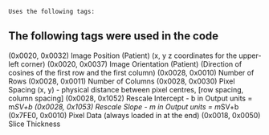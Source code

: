 
    Uses the following tags:

    

## The following tags were used in the code
(0x0020, 0x0032) Image Position (Patient) (x, y z coordinates for the upper-left corner)
(0x0020, 0x0037) Image Orientation (Patient) (Direction of cosines of the first row and the first column)
(0x0028, 0x0010) Number of Rows
(0x0028, 0x0011) Number of Columns
(0x0028, 0x0030) Pixel Spacing (x, y) - physical distance between pixel centres, [row spacing, column spacing]
(0x0028, 0x1052) Rescale Intercept - b in Output units = m*SV+b
(0x0028, 0x1053) Rescale Slope - m in Output units = m*SV+b
(0x7FE0, 0x0010) Pixel Data (always loaded in at the end)
(0x0018, 0x0050) Slice Thickness
